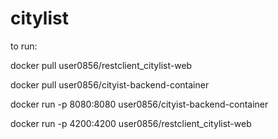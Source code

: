 # citylist

to run:

docker pull user0856/restclient_citylist-web

docker pull user0856/cityist-backend-container

docker run -p 8080:8080 user0856/cityist-backend-container

docker run -p 4200:4200 user0856/restclient_citylist-web
